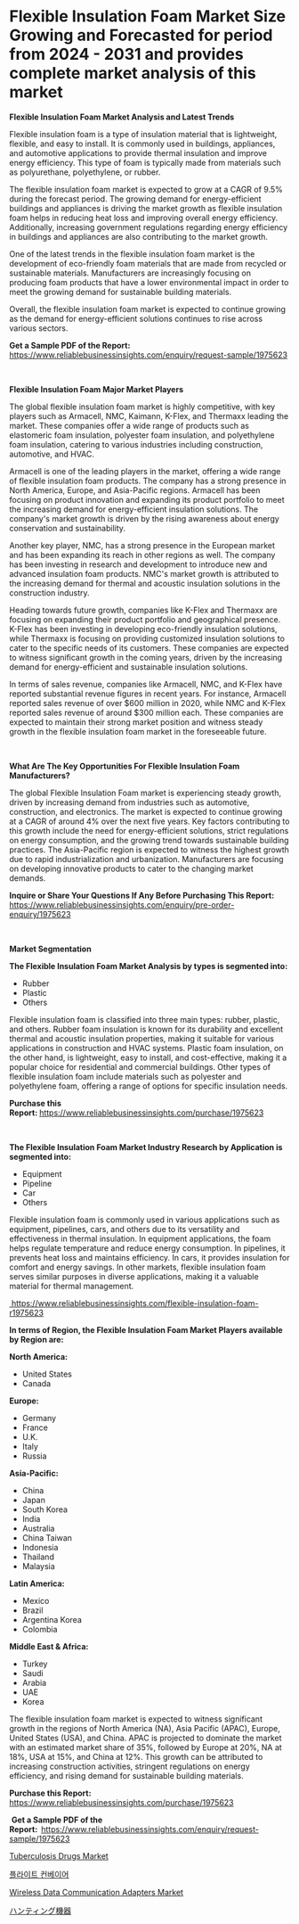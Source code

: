 <p><h1>Flexible Insulation Foam Market Size Growing and Forecasted for period from 2024 - 2031 and provides complete market analysis of this market</h1></p><p><strong>Flexible Insulation Foam Market Analysis and Latest Trends</strong></p>
<p><p>Flexible insulation foam is a type of insulation material that is lightweight, flexible, and easy to install. It is commonly used in buildings, appliances, and automotive applications to provide thermal insulation and improve energy efficiency. This type of foam is typically made from materials such as polyurethane, polyethylene, or rubber.</p><p>The flexible insulation foam market is expected to grow at a CAGR of 9.5% during the forecast period. The growing demand for energy-efficient buildings and appliances is driving the market growth as flexible insulation foam helps in reducing heat loss and improving overall energy efficiency. Additionally, increasing government regulations regarding energy efficiency in buildings and appliances are also contributing to the market growth.</p><p>One of the latest trends in the flexible insulation foam market is the development of eco-friendly foam materials that are made from recycled or sustainable materials. Manufacturers are increasingly focusing on producing foam products that have a lower environmental impact in order to meet the growing demand for sustainable building materials.</p><p>Overall, the flexible insulation foam market is expected to continue growing as the demand for energy-efficient solutions continues to rise across various sectors.</p></p>
<p><strong>Get a Sample PDF of the Report:&nbsp;</strong> <a href="https://www.reliablebusinessinsights.com/enquiry/request-sample/1975623">https://www.reliablebusinessinsights.com/enquiry/request-sample/1975623</a></p>
<p>&nbsp;</p>
<p><strong>Flexible Insulation Foam Major Market Players</strong></p>
<p><p>The global flexible insulation foam market is highly competitive, with key players such as Armacell, NMC, Kaimann, K-Flex, and Thermaxx leading the market. These companies offer a wide range of products such as elastomeric foam insulation, polyester foam insulation, and polyethylene foam insulation, catering to various industries including construction, automotive, and HVAC.</p><p>Armacell is one of the leading players in the market, offering a wide range of flexible insulation foam products. The company has a strong presence in North America, Europe, and Asia-Pacific regions. Armacell has been focusing on product innovation and expanding its product portfolio to meet the increasing demand for energy-efficient insulation solutions. The company's market growth is driven by the rising awareness about energy conservation and sustainability.</p><p>Another key player, NMC, has a strong presence in the European market and has been expanding its reach in other regions as well. The company has been investing in research and development to introduce new and advanced insulation foam products. NMC's market growth is attributed to the increasing demand for thermal and acoustic insulation solutions in the construction industry.</p><p>Heading towards future growth, companies like K-Flex and Thermaxx are focusing on expanding their product portfolio and geographical presence. K-Flex has been investing in developing eco-friendly insulation solutions, while Thermaxx is focusing on providing customized insulation solutions to cater to the specific needs of its customers. These companies are expected to witness significant growth in the coming years, driven by the increasing demand for energy-efficient and sustainable insulation solutions.</p><p>In terms of sales revenue, companies like Armacell, NMC, and K-Flex have reported substantial revenue figures in recent years. For instance, Armacell reported sales revenue of over $600 million in 2020, while NMC and K-Flex reported sales revenue of around $300 million each. These companies are expected to maintain their strong market position and witness steady growth in the flexible insulation foam market in the foreseeable future.</p></p>
<p>&nbsp;</p>
<p><strong>What Are The Key Opportunities For Flexible Insulation Foam Manufacturers?</strong></p>
<p><p>The global Flexible Insulation Foam market is experiencing steady growth, driven by increasing demand from industries such as automotive, construction, and electronics. The market is expected to continue growing at a CAGR of around 4% over the next five years. Key factors contributing to this growth include the need for energy-efficient solutions, strict regulations on energy consumption, and the growing trend towards sustainable building practices. The Asia-Pacific region is expected to witness the highest growth due to rapid industrialization and urbanization. Manufacturers are focusing on developing innovative products to cater to the changing market demands.</p></p>
<p><strong>Inquire or Share Your Questions If Any Before Purchasing This Report:</strong> <a href="https://www.reliablebusinessinsights.com/enquiry/pre-order-enquiry/1975623">https://www.reliablebusinessinsights.com/enquiry/pre-order-enquiry/1975623</a></p>
<p>&nbsp;</p>
<p><strong>Market Segmentation</strong></p>
<p><strong>The Flexible Insulation Foam Market Analysis by types is segmented into:</strong></p>
<p><ul><li>Rubber</li><li>Plastic</li><li>Others</li></ul></p>
<p><p>Flexible insulation foam is classified into three main types: rubber, plastic, and others. Rubber foam insulation is known for its durability and excellent thermal and acoustic insulation properties, making it suitable for various applications in construction and HVAC systems. Plastic foam insulation, on the other hand, is lightweight, easy to install, and cost-effective, making it a popular choice for residential and commercial buildings. Other types of flexible insulation foam include materials such as polyester and polyethylene foam, offering a range of options for specific insulation needs.</p></p>
<p><strong>Purchase this Report:&nbsp;</strong><a href="https://www.reliablebusinessinsights.com/purchase/1975623">https://www.reliablebusinessinsights.com/purchase/1975623</a></p>
<p>&nbsp;</p>
<p><strong>The Flexible Insulation Foam Market Industry Research by Application is segmented into:</strong></p>
<p><ul><li>Equipment</li><li>Pipeline</li><li>Car</li><li>Others</li></ul></p>
<p><p>Flexible insulation foam is commonly used in various applications such as equipment, pipelines, cars, and others due to its versatility and effectiveness in thermal insulation. In equipment applications, the foam helps regulate temperature and reduce energy consumption. In pipelines, it prevents heat loss and maintains efficiency. In cars, it provides insulation for comfort and energy savings. In other markets, flexible insulation foam serves similar purposes in diverse applications, making it a valuable material for thermal management.</p></p>
<p><a href="https://www.reliablebusinessinsights.com/flexible-insulation-foam-r1975623">&nbsp;https://www.reliablebusinessinsights.com/flexible-insulation-foam-r1975623</a></p>
<p><strong>In terms of Region, the Flexible Insulation Foam Market Players available by Region are:</strong></p>
<p>
    <p> <strong> North America: </strong>
        <ul>
            <li>United States</li>
            <li>Canada</li>
        </ul>
        </p> 
    <p> <strong> Europe: </strong>
        <ul>
            <li>Germany</li>
            <li>France</li>
            <li>U.K.</li>
            <li>Italy</li>
            <li>Russia</li>
        </ul>
        </p> 
    <p> <strong> Asia-Pacific: </strong>
        <ul>
            <li>China</li>
            <li>Japan</li>
            <li>South Korea</li>
            <li>India</li>
            <li>Australia</li>
            <li>China Taiwan</li>
            <li>Indonesia</li>
            <li>Thailand</li>
            <li>Malaysia</li>
        </ul>
        </p> 
    <p> <strong> Latin America: </strong>
        <ul>
            <li>Mexico</li>
            <li>Brazil</li>
            <li>Argentina Korea</li>
            <li>Colombia</li>
        </ul>
        </p> 
    <p> <strong> Middle East & Africa: </strong>
        <ul>
            <li>Turkey</li>
            <li>Saudi</li>
            <li>Arabia</li>
            <li>UAE</li>
            <li>Korea</li>
        </ul>
    </p>
    </p>
<p><p>The flexible insulation foam market is expected to witness significant growth in the regions of North America (NA), Asia Pacific (APAC), Europe, United States (USA), and China. APAC is projected to dominate the market with an estimated market share of 35%, followed by Europe at 20%, NA at 18%, USA at 15%, and China at 12%. This growth can be attributed to increasing construction activities, stringent regulations on energy efficiency, and rising demand for sustainable building materials.</p></p>
<p><strong>Purchase this Report: </strong><a href="https://www.reliablebusinessinsights.com/purchase/1975623">https://www.reliablebusinessinsights.com/purchase/1975623</a></p>
<p>&nbsp;<strong>Get a Sample PDF of the Report:&nbsp;&nbsp;</strong><a href="https://www.reliablebusinessinsights.com/enquiry/request-sample/1975623">https://www.reliablebusinessinsights.com/enquiry/request-sample/1975623</a></p>
<p><strong></strong></p>
<p><p><a href="https://issuu.com/reportprime-2/docs/tuberculosis-drugs-market-size-2030.pptx">Tuberculosis Drugs Market</a></p><p><a href="https://github.com/hzumrdvas204296/Market-Research-Report-List-3/blob/main/94778447369.md">플라이트 컨베이어</a></p><p><a href="https://github.com/qdaxyrhp12/Market-Research-Report-List-1/blob/main/wireless-data-communication-adapters-market.md">Wireless Data Communication Adapters Market</a></p><p><a href="https://github.com/avbqbctihcbe2/Market-Research-Report-List-3/blob/main/34934653265.md">ハンティング機器</a></p></p>